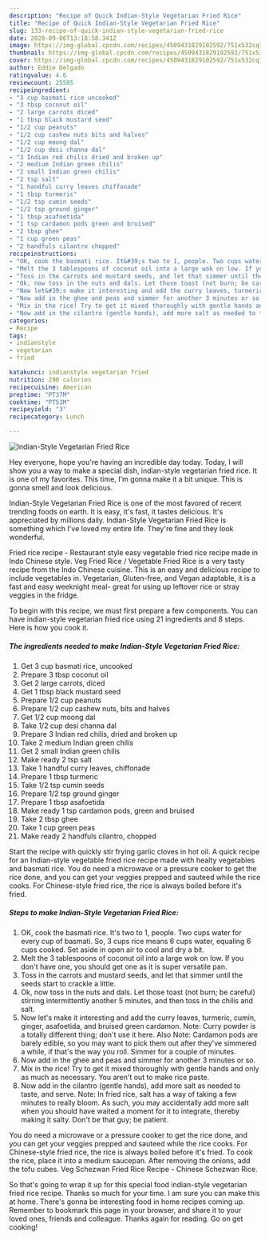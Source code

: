 ```yaml
---
description: "Recipe of Quick Indian-Style Vegetarian Fried Rice"
title: "Recipe of Quick Indian-Style Vegetarian Fried Rice"
slug: 133-recipe-of-quick-indian-style-vegetarian-fried-rice
date: 2020-09-06T13:18:58.341Z
image: https://img-global.cpcdn.com/recipes/4509431829102592/751x532cq70/indian-style-vegetarian-fried-rice-recipe-main-photo.jpg
thumbnail: https://img-global.cpcdn.com/recipes/4509431829102592/751x532cq70/indian-style-vegetarian-fried-rice-recipe-main-photo.jpg
cover: https://img-global.cpcdn.com/recipes/4509431829102592/751x532cq70/indian-style-vegetarian-fried-rice-recipe-main-photo.jpg
author: Eddie Delgado
ratingvalue: 4.6
reviewcount: 25585
recipeingredient:
- "3 cup basmati rice uncooked"
- "3 tbsp coconut oil"
- "2 large carrots diced"
- "1 tbsp black mustard seed"
- "1/2 cup peanuts"
- "1/2 cup cashew nuts bits and halves"
- "1/2 cup moong dal"
- "1/2 cup desi channa dal"
- "3 Indian red chilis dried and broken up"
- "2 medium Indian green chilis"
- "2 small Indian green chilis"
- "2 tsp salt"
- "1 handful curry leaves chiffonade"
- "1 tbsp turmeric"
- "1/2 tsp cumin seeds"
- "1/2 tsp ground ginger"
- "1 tbsp asafoetida"
- "1 tsp cardamon pods green and bruised"
- "2 tbsp ghee"
- "1 cup green peas"
- "2 handfuls cilantro chopped"
recipeinstructions:
- "OK, cook the basmati rice. It&#39;s two to 1, people. Two cups water for every cup of basmati. So, 3 cups rice means 6 cups water, equaling 6 cups cooked. Set aside in open air to cool and dry a bit."
- "Melt the 3 tablespoons of coconut oil into a large wok on low. If you don&#39;t have one, you should get one as it is super versatile pan."
- "Toss in the carrots and mustard seeds, and let that simmer until the seeds start to crackle a little."
- "Ok, now toss in the nuts and dals. Let those toast (not burn; be careful) stirring intermittently another 5 minutes, and then toss in the chilis and salt."
- "Now let&#39;s make it interesting and add the curry leaves, turmeric, cumin, ginger, asafoetida, and bruised green cardamon. Note: Curry powder is a totally different thing; don&#39;t use it here. Also Note: Cardamon pods are barely edible, so you may want to pick them out after they&#39;ve simmered a while, if that&#39;s the way you roll. Simmer for a couple of minutes."
- "Now add in the ghee and peas and simmer for another 3 minutes or so."
- "Mix in the rice! Try to get it mixed thoroughly with gentle hands and only as much as necessary. You aren&#39;t out to make rice paste."
- "Now add in the cilantro (gentle hands), add more salt as needed to taste, and serve. Note: In fried rice, salt has a way of taking a few minutes to really bloom. As such, you may accidentally add more salt when you should have waited a moment for it to integrate, thereby making it salty. Don&#39;t be that guy; be patient."
categories:
- Recipe
tags:
- indianstyle
- vegetarian
- fried

katakunci: indianstyle vegetarian fried 
nutrition: 290 calories
recipecuisine: American
preptime: "PT37M"
cooktime: "PT53M"
recipeyield: "3"
recipecategory: Lunch

---
```



![Indian-Style Vegetarian Fried Rice](https://img-global.cpcdn.com/recipes/4509431829102592/751x532cq70/indian-style-vegetarian-fried-rice-recipe-main-photo.jpg)

Hey everyone, hope you're having an incredible day today. Today, I will show you a way to make a special dish, indian-style vegetarian fried rice. It is one of my favorites. This time, I'm gonna make it a bit unique. This is gonna smell and look delicious.

Indian-Style Vegetarian Fried Rice is one of the most favored of recent trending foods on earth. It is easy, it's fast, it tastes delicious. It's appreciated by millions daily. Indian-Style Vegetarian Fried Rice is something which I've loved my entire life. They're fine and they look wonderful.

Fried rice recipe - Restaurant style easy vegetable fried rice recipe made in Indo Chinese style. Veg Fried Rice / Vegetable Fried Rice is a very tasty recipe from the Indo Chinese cuisine. This is an easy and delicious recipe to include vegetables in. Vegetarian, Gluten-free, and Vegan adaptable, it is a fast and easy weeknight meal- great for using up leftover rice or stray veggies in the fridge.


To begin with this recipe, we must first prepare a few components. You can have indian-style vegetarian fried rice using 21 ingredients and 8 steps. Here is how you cook it.

<!--inarticleads1-->

##### The ingredients needed to make Indian-Style Vegetarian Fried Rice:

1. Get 3 cup basmati rice, uncooked
1. Prepare 3 tbsp coconut oil
1. Get 2 large carrots, diced
1. Get 1 tbsp black mustard seed
1. Prepare 1/2 cup peanuts
1. Prepare 1/2 cup cashew nuts, bits and halves
1. Get 1/2 cup moong dal
1. Take 1/2 cup desi channa dal
1. Prepare 3 Indian red chilis, dried and broken up
1. Take 2 medium Indian green chilis
1. Get 2 small Indian green chilis
1. Make ready 2 tsp salt
1. Take 1 handful curry leaves, chiffonade
1. Prepare 1 tbsp turmeric
1. Take 1/2 tsp cumin seeds
1. Prepare 1/2 tsp ground ginger
1. Prepare 1 tbsp asafoetida
1. Make ready 1 tsp cardamon pods, green and bruised
1. Take 2 tbsp ghee
1. Take 1 cup green peas
1. Make ready 2 handfuls cilantro, chopped


Start the recipe with quickly stir frying garlic cloves in hot oil. A quick recipe for an Indian-style vegetable fried rice recipe made with healty vegetables and basmati rice. You do need a microwave or a pressure cooker to get the rice done, and you can get your veggies prepped and sauteed while the rice cooks. For Chinese-style fried rice, the rice is always boiled before it&#39;s fried. 

<!--inarticleads2-->

##### Steps to make Indian-Style Vegetarian Fried Rice:

1. OK, cook the basmati rice. It&#39;s two to 1, people. Two cups water for every cup of basmati. So, 3 cups rice means 6 cups water, equaling 6 cups cooked. Set aside in open air to cool and dry a bit.
1. Melt the 3 tablespoons of coconut oil into a large wok on low. If you don&#39;t have one, you should get one as it is super versatile pan.
1. Toss in the carrots and mustard seeds, and let that simmer until the seeds start to crackle a little.
1. Ok, now toss in the nuts and dals. Let those toast (not burn; be careful) stirring intermittently another 5 minutes, and then toss in the chilis and salt.
1. Now let&#39;s make it interesting and add the curry leaves, turmeric, cumin, ginger, asafoetida, and bruised green cardamon. Note: Curry powder is a totally different thing; don&#39;t use it here. Also Note: Cardamon pods are barely edible, so you may want to pick them out after they&#39;ve simmered a while, if that&#39;s the way you roll. Simmer for a couple of minutes.
1. Now add in the ghee and peas and simmer for another 3 minutes or so.
1. Mix in the rice! Try to get it mixed thoroughly with gentle hands and only as much as necessary. You aren&#39;t out to make rice paste.
1. Now add in the cilantro (gentle hands), add more salt as needed to taste, and serve. Note: In fried rice, salt has a way of taking a few minutes to really bloom. As such, you may accidentally add more salt when you should have waited a moment for it to integrate, thereby making it salty. Don&#39;t be that guy; be patient.


You do need a microwave or a pressure cooker to get the rice done, and you can get your veggies prepped and sauteed while the rice cooks. For Chinese-style fried rice, the rice is always boiled before it&#39;s fried. To cook the rice, place it into a medium saucepan. After removing the onions, add the tofu cubes. Veg Schezwan Fried Rice Recipe - Chinese Schezwan Rice. 

So that's going to wrap it up for this special food indian-style vegetarian fried rice recipe. Thanks so much for your time. I am sure you can make this at home. There's gonna be interesting food in home recipes coming up. Remember to bookmark this page in your browser, and share it to your loved ones, friends and colleague. Thanks again for reading. Go on get cooking!
